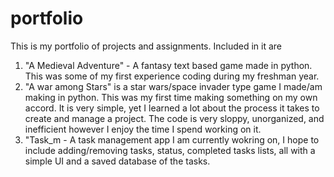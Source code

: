 # portfolio
This is my portfolio of projects and assignments. Included in it are

1. "A Medieval Adventure" - A fantasy text based game made in python. This was some of my first experience coding during my freshman year.
2. "A war among Stars" is a star wars/space invader type game I made/am making in python. This was my first time making something on my own accord. It is very simple, yet I learned a lot about the process it takes to create and manage a project. The code is very sloppy, unorganized, and inefficient however I enjoy the time I spend working on it. 
3. "Task_m - A task management app I am currently wokring on, I hope to include adding/removing tasks, status, completed tasks lists, all with a simple UI and a saved database of the tasks. 
